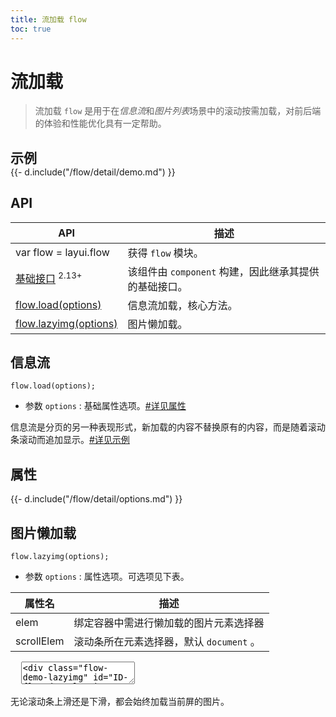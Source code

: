 ```yaml
---
title: 流加载 flow
toc: true
---
```


# 流加载

> 流加载 `flow` 是用于在*信息流*和*图片列表*场景中的滚动按需加载，对前后端的体验和性能优化具有一定帮助。

<h2 id="examples" lay-toc="{anchor: null}" style="margin-bottom: 0;">示例</h2>

<style>
.flow-demo{height: 400px; overflow: auto; font-size: 0;}
.flow-demo li{display: inline-block; margin: 0 5px; font-size: 14px; width: 48%;  margin-bottom: 10px; height: 100px; line-height: 100px; text-align: center; background-color: #eee;}
.flow-demo img{width: 100%; height: 100%;}
.flow-demo-lazyimg{height: 300px; overflow: auto; text-align: center;}
.flow-demo-lazyimg img{width: 40%; height: 200px; margin: 0 3px 5px 0; border: none;}
</style>

<div>
{{- d.include("/flow/detail/demo.md") }}
</div>

<h2 id="api" lay-toc="{}">API</h2>

| API | 描述 |
| --- | --- |
| var flow = layui.flow | 获得 `flow` 模块。 |
| [基础接口](../component/#export) <sup>2.13+</sup> | 该组件由 `component` 构建，因此继承其提供的基础接口。|
| [flow.load(options)](#load) | 信息流加载，核心方法。 |
| [flow.lazyimg(options)](#lazyimg) | 图片懒加载。 |

<h2 id="load" lay-toc="{level: 2}">信息流</h2>

`flow.load(options);`

- 参数 `options` : 基础属性选项。[#详见属性](#options)

信息流是分页的另一种表现形式，新加载的内容不替换原有的内容，而是随着滚动条滚动而追加显示。[#详见示例](#examples)

<h2 id="options" lay-toc="{level: 2, hot: true}">属性</h2>

<div>
{{- d.include("/flow/detail/options.md") }}
</div>

<h2 id="lazyimg" lay-toc="{level: 2}">图片懒加载</h2>

`flow.lazyimg(options);`

- 参数 `options` : 属性选项。可选项见下表。

| 属性名 | 描述 |
| --- | --- |
| elem | 绑定容器中需进行懒加载的图片元素选择器 |
| scrollElem | 滚动条所在元素选择器，默认 `document` 。 |

<pre class="layui-code" lay-options="{preview: true, layout: ['preview', 'code'], tools: ['full']}">
  <textarea>
<div class="flow-demo-lazyimg" id="ID-flow-demo-lazyimg">
  <!-- <img src="占位图地址" lay-src="图片实际地址"> -->
  <img lay-src="https://unpkg.com/outeres@0.0.11/demo/wallpaper.jpg">
  <img lay-src="https://unpkg.com/outeres@0.0.11/demo/wallpaper.jpg">
  <img lay-src="https://unpkg.com/outeres@0.0.11/demo/wallpaper.jpg">
  <img lay-src="https://unpkg.com/outeres@0.0.11/demo/wallpaper.jpg">
  <img lay-src="https://unpkg.com/outeres@0.0.11/demo/wallpaper.jpg">
  <img lay-src="https://unpkg.com/outeres@0.0.11/demo/wallpaper.jpg">
  <img lay-src="https://unpkg.com/outeres@0.0.11/demo/wallpaper.jpg">
  <img lay-src="https://unpkg.com/outeres@0.0.11/demo/wallpaper.jpg">
  <img lay-src="https://unpkg.com/outeres@0.0.11/demo/wallpaper.jpg">
  <img lay-src="https://unpkg.com/outeres@0.0.11/demo/wallpaper.jpg">
  <img lay-src="https://unpkg.com/outeres@0.0.11/demo/wallpaper.jpg">
  <img lay-src="https://unpkg.com/outeres@0.0.11/demo/wallpaper.jpg">
  <img lay-src="https://unpkg.com/outeres@0.0.11/demo/wallpaper.jpg">
  <img lay-src="https://unpkg.com/outeres@0.0.11/demo/wallpaper.jpg">
</div>

<!-- import layui -->
<script>
layui.use('flow', function(){
  var flow = layui.flow;
  // 图片懒加载
  flow.lazyimg({
    elem: '#ID-flow-demo-lazyimg img',
    scrollElem: '#ID-flow-demo-lazyimg' // 一般不用设置，此处只是演示需要。
  });
});
</script>
  </textarea>
</pre>

无论滚动条上滑还是下滑，都会始终加载当前屏的图片。

